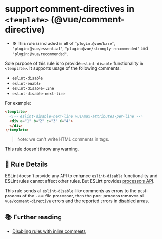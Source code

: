# support comment-directives in `<template>` (@vue/comment-directive)

- :gear: This rule is included in all of `"plugin:@vue/base"`, `"plugin:@vue/essential"`, `"plugin:@vue/strongly-recommended"` and `"plugin:@vue/recommended"`.

Sole purpose of this rule is to provide `eslint-disable` functionality in `<template>`.
It supports usage of the following comments:

- `eslint-disable`
- `eslint-enable`
- `eslint-disable-line`
- `eslint-disable-next-line`

For example:

```html
<template>
  <!-- eslint-disable-next-line vue/max-attributes-per-line -->
  <div a="1" b="2" c="3" d="4">
  </div>
</template>
```

> Note: we can't write HTML comments in tags.

This rule doesn't throw any warning.

## :book: Rule Details

ESLint doesn't provide any API to enhance `eslint-disable` functionality and ESLint rules cannot affect other rules. But ESLint provides [processors API](https://eslint.org/docs/developer-guide/working-with-plugins#processors-in-plugins).

This rule sends all `eslint-disable`-like comments as errors to the post-process of the `.vue` file processor, then the post-process removes all `vue/comment-directive` errors and the reported errors in disabled areas.

## :books: Further reading

- [Disabling rules with inline comments](https://eslint.org/docs/user-guide/configuring#disabling-rules-with-inline-comments)
